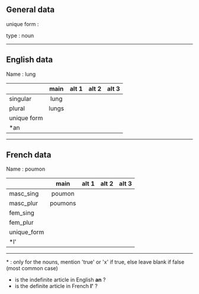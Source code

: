 ## General data

unique form :

type : noun

---

## English data

Name : lung

|             | main  | alt 1 | alt 2 | alt 3 |
| :---------- | :---: | :---: | :---: | ----- |
| singular    | lung  |       |       |       |
| plural      | lungs |       |       |       |
| unique form |       |       |       |       |
| \*an        |       |       |       |       |

---

## French data

Name : poumon

|             |  main   | alt 1 | alt 2 | alt 3 |
| :---------- | :-----: | :---: | :---: | :---: |
| masc_sing   | poumon  |       |       |       |
| masc_plur   | poumons |       |       |       |
| fem_sing    |         |       |       |       |
| fem_plur    |         |       |       |       |
| unique_form |         |       |       |       |
| \*l'        |         |       |       |       |

---

\* : only for the nouns, mention 'true' or 'x' if true, else leave blank if false (most common case)

- is the indefinite article in English **an** ?
- is the definite article in French **l'** ?
